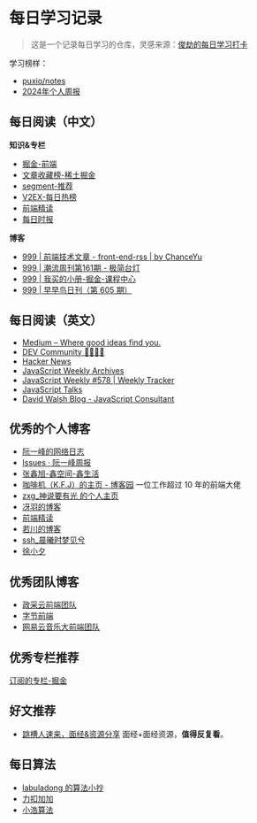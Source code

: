 # 每日学习记录

> 这是一个记录每日学习的仓库，灵感来源：[俊劫的每日学习打卡](https://alexwjj.github.io/)

学习榜样：

- [puxio/notes](https://github.com/puxiao/notes)
- [2024年个人周报](https://github.com/superleeyom/blog/issues/57)

## 每日阅读（中文）


**知识&专栏**

- [掘金-前端](https://juejin.cn/frontend)
- [文章收藏榜-稀土掘金](https://juejin.cn/hot/collected-articles)
- [segment-推荐](https://segmentfault.com/blogs)
- [V2EX-每日热榜](https://www.v2ex.com/?tab=hot)
- [前端精读](https://github.com/ascoders/weekly)
- [每日时报](https://wubaiqing.github.io/zaobao/)


**博客**

- [999 | 前端技术文章 - front-end-rss | by ChanceYu](https://fed.chanceyu.com/)
- [999 | 潮流周刊第161期 - 极简台灯](https://weekly.tw93.fun/posts/161-%E6%9E%81%E7%AE%80%E5%8F%B0%E7%81%AF)
- [999 | 我买的小册-掘金-课程中心](https://juejin.cn/my-course)
- [999 | 早早鸟日刊（第 605 期）](https://www.yuque.com/zaotalk/worm/bird605)



## 每日阅读（英文）

- [Medium – Where good ideas find you.](https://medium.com/)
- [DEV Community 👩‍💻👨‍💻](https://dev.to/)
- [Hacker News](https://news.ycombinator.com/)
- [JavaScript Weekly Archives](https://javascriptweekly.com/issues)
- [JavaScript Weekly #578 | Weekly Tracker](https://weekly.fedarling.com/javascript_weekly/578/#%E7%AE%80%E8%BF%B0)
- [JavaScript Talks](https://js-talks.netlify.app/)
- [David Walsh Blog - JavaScript Consultant](https://davidwalsh.name/)

## 优秀的个人博客

- [阮一峰的网络日志](http://www.ruanyifeng.com/blog/weekly/)
- [Issues · 阮一峰周报](https://github.com/ruanyf/weekly/issues)
- [张鑫旭-鑫空间-鑫生活](https://www.zhangxinxu.com/wordpress/)
- [咖啡机（K.F.J）的主页 - 博客园](https://home.cnblogs.com/u/strick/) 一位工作超过 10 年的前端大佬
- [zxg_神说要有光 的个人主页](https://juejin.cn/user/2788017216685118/posts)
- [冴羽的博客](https://github.com/mqyqingfeng/Blog)
- [前端精读](https://github.com/ascoders/weekly)
- [若川的博客](https://lxchuan12.gitee.io/)
- [ssh_晨曦时梦见兮](https://juejin.cn/user/2330620350708823/posts)
- [徐小夕](https://juejin.cn/user/3808363978429613/posts)

## 优秀团队博客

- [政采云前端团队](https://juejin.cn/user/3456520257288974/posts)
- [字节前端](https://juejin.cn/user/4098589725834317/posts)
- [网易云音乐大前端团队](https://juejin.cn/user/4265760847567016/posts)


## 优秀专栏推荐

[订阅的专栏-掘金](https://juejin.cn/user/1591748565667485/column_followed)


## 好文推荐

- [跳槽人速来，面经&资源分享](https://juejin.cn/post/6942988170208215076#heading-16) 面经+面经资源，**值得反复看**。

## 每日算法

- [labuladong 的算法小抄](https://labuladong.gitbook.io/algo/)
- [力扣加加](https://leetcode-solution-leetcode-pp.gitbook.io/leetcode-solution/)
- [小浩算法](https://github.com/geekxh/hello-algorithm)


